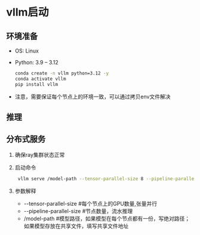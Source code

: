# vllm启动

## 环境准备

- OS: Linux

- Python: 3.9 – 3.12

  ```bash
  conda create -n vllm python=3.12 -y
  conda activate vllm
  pip install vllm
  ```

- 注意，需要保证每个节点上的环境一致，可以通过拷贝env文件解决

## 推理

## 分布式服务

1. 确保ray集群状态正常

2. 启动命令

   ```bash
    vllm serve /model-path --tensor-parallel-size 8 --pipeline-parallel-size 2
   ```

3. 参数解释

   - --tensor-parallel-size 		#每个节点上的GPU数量,张量并行
   - --pipeline-parallel-size       #节点数量，流水推理
   - /model-path    #模型路径，如果模型在每个节点都有一份，写绝对路径；如果模型存放在共享文件，填写共享文件地址